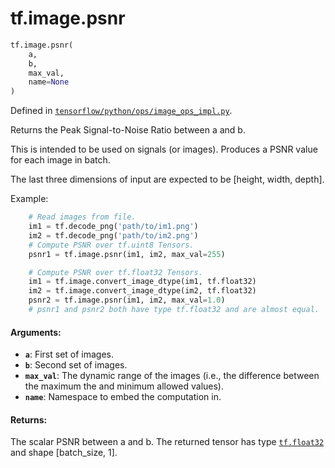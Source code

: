 <div itemscope itemtype="http://developers.google.com/ReferenceObject">
<meta itemprop="name" content="tf.image.psnr" />
</div>

# tf.image.psnr

``` python
tf.image.psnr(
    a,
    b,
    max_val,
    name=None
)
```



Defined in [`tensorflow/python/ops/image_ops_impl.py`](https://www.tensorflow.org/code/tensorflow/python/ops/image_ops_impl.py).

Returns the Peak Signal-to-Noise Ratio between a and b.

This is intended to be used on signals (or images). Produces a PSNR value for
each image in batch.

The last three dimensions of input are expected to be [height, width, depth].

Example:

```python
    # Read images from file.
    im1 = tf.decode_png('path/to/im1.png')
    im2 = tf.decode_png('path/to/im2.png')
    # Compute PSNR over tf.uint8 Tensors.
    psnr1 = tf.image.psnr(im1, im2, max_val=255)

    # Compute PSNR over tf.float32 Tensors.
    im1 = tf.image.convert_image_dtype(im1, tf.float32)
    im2 = tf.image.convert_image_dtype(im2, tf.float32)
    psnr2 = tf.image.psnr(im1, im2, max_val=1.0)
    # psnr1 and psnr2 both have type tf.float32 and are almost equal.
```

#### Arguments:

* <b>`a`</b>: First set of images.
* <b>`b`</b>: Second set of images.
* <b>`max_val`</b>: The dynamic range of the images (i.e., the difference between the
    maximum the and minimum allowed values).
* <b>`name`</b>: Namespace to embed the computation in.


#### Returns:

The scalar PSNR between a and b. The returned tensor has type <a href="../../tf/float32.md"><code>tf.float32</code></a>
and shape [batch_size, 1].